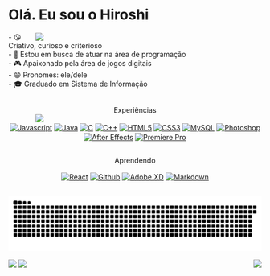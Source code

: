 # Olá. Eu sou o Hiroshi
  <div style="display: inline_block">
      <a href="https://github.com/nhiroshihashimoto">
        <img width=450 align="right" src="https://github-readme-stats.vercel.app/api?username=nhiroshihashimoto&include_all_commits&count_private=true&show_icons=true&theme=tokyonight" />
      </a>
    <div align="left">
      - 😘 Criativo, curioso e criterioso <br>
      - 🔭 Estou em busca de atuar na área de programação <br>
      - 🎮 Apaixonado pela área de jogos digitais <br>
      - 😄 Pronomes: ele/dele <br>
      - 🎓 Graduado em Sistema de Informação
     </div>
  
  ##
  
  
  <div align="center" style="display: inline_block">
  Experiências
  </div>
  
  </div>
      <a href="https://github.com/nhiroshihashimoto">
        <img width=450 align="right" src="https://github-readme-stats.vercel.app/api/top-langs/?username=nhiroshihashimoto&theme=tokyonight&layout=compact&langs_count=8&show_icons=true" />
      </a>
<div align="center" style="display: inline_block">
  
  
  <a href="https://github.com/nhiroshihashimoto/module_smartmath"><img align="center" alt="Javascript" height="30" width="30" src="https://cdn.jsdelivr.net/gh/devicons/devicon/icons/javascript/javascript-original.svg"></a>
  <a href="https://github.com/nhiroshihashimoto/java_estudo"><img align="center" alt="Java" height="30" width="30" src="https://cdn.jsdelivr.net/gh/devicons/devicon/icons/java/java-original.svg"></a>
  <a href="https://github.com/nhiroshihashimoto/c_estudo"><img align="center" alt="C" height="30" width="30" src="https://cdn.jsdelivr.net/gh/devicons/devicon/icons/c/c-original.svg"></a>
  <a href="https://github.com/nhiroshihashimoto/cpp_estudo"><img align="center" alt="C++" height="30" width="30" src="https://cdn.jsdelivr.net/gh/devicons/devicon/icons/cplusplus/cplusplus-original.svg"></a>
  <a href="https://github.com/nhiroshihashimoto/calculator"><img align="center" alt="HTML5" height="30" width="30" src="https://cdn.jsdelivr.net/gh/devicons/devicon/icons/html5/html5-original.svg"></a>
  <a href="https://github.com/nhiroshihashimoto/calculator"><img align="center" alt="CSS3" height="30" width="30" src="https://cdn.jsdelivr.net/gh/devicons/devicon/icons/css3/css3-original.svg"></a>
  <a href="https://www.linkedin.com/in/hiroshihashimoto"><img align="center" alt="MySQL" height="30" width="30" src="https://cdn.jsdelivr.net/gh/devicons/devicon/icons/mysql/mysql-original-wordmark.svg"></a>
  <a href="https://www.linkedin.com/in/hiroshihashimoto"><img align="center" alt="Photoshop" height="30" width="30" src="https://cdn.jsdelivr.net/gh/devicons/devicon/icons/photoshop/photoshop-line.svg"></a>
  <a href="https://github.com/nhiroshihashimoto/aftereffects"><img align="center" alt="After Effects" height="30" width="30" src="https://cdn.jsdelivr.net/gh/devicons/devicon/icons/aftereffects/aftereffects-original.svg"></a>
  <a href="https://www.youtube.com/watch?v=mf5Nfw5Qzvc"><img align="center" alt="Premiere Pro" height="30" width="30" src="https://cdn.jsdelivr.net/gh/devicons/devicon/icons/premierepro/premierepro-original.svg"></a>
  
  ##
  
  Aprendendo
  
  <a href="https://www.linkedin.com/in/hiroshihashimoto"><img align="center" alt="React" height="30" width="30" src="https://cdn.jsdelivr.net/gh/devicons/devicon/icons/react/react-original.svg"></a>
  <a href="https://www.linkedin.com/in/hiroshihashimoto"><img align="center" alt="Github" height="30" width="30" src="https://iconmonstr.com/wp-content/g/gd/makefg.php?i=../assets/preview/2012/png/iconmonstr-github-1.png&r=173&g=244&b=255"></a>
  <a href="https://www.linkedin.com/in/hiroshihashimoto"><img align="center" alt="Adobe XD" height="30" width="30" src="https://cdn.jsdelivr.net/gh/devicons/devicon/icons/xd/xd-line.svg"></a>
  <a href="https://www.linkedin.com/in/hiroshihashimoto"><img align="center" alt="Markdown" height="30" width="30" src="https://d33wubrfki0l68.cloudfront.net/f1f475a6fda1c2c4be4cac04033db5c3293032b4/513a4/assets/images/markdown-mark-white.svg"></a>
  
</div>

##

<div align="center">
  
  ![Snake animation](https://github.com/nhiroshihashimoto/nhiroshihashimoto/blob/output/github-contribution-grid-snake.svg)
</div>
  
<div style="display: inline_block">
  <a href="https://www.linkedin.com/in/hiroshihashimoto/"><img src="https://img.shields.io/badge/LinkedIn-0077B5?style=for-the-badge&logo=linkedin&logoColor=white"></a>
  <a href="mailto:hiroshi.hisako@gmail.com"><img src="https://img.shields.io/badge/Gmail-D14836?style=for-the-badge&logo=gmail&logoColor=white"></a>
  <img align="right" src="https://img.shields.io/github/followers/nhiroshihashimoto.svg?style=social&label=Follow&maxAge=2592000">
</div>

